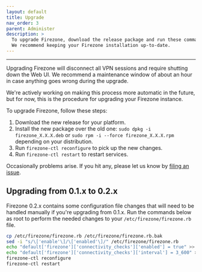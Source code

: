 ```yaml
---
layout: default
title: Upgrade
nav_order: 3
parent: Administer
description: >
  To upgrade Firezone, download the release package and run these commands.
  We recommend keeping your Firezone installation up-to-date.
---
```

---

Upgrading Firezone will disconnect all VPN sessions and require shutting
down the Web UI. We recommend a maintenance window of about an hour in case
anything goes wrong during the upgrade.

We're actively working on making this process more automatic in the future, but
for now, this is the procedure for upgrading your Firezone instance.

To upgrade Firezone, follow these steps:

1. Download the new release for your platform.
1. Install the new package over the old one:
  `sudo dpkg -i firezone_X.X.X.deb` or
  `sudo rpm -i --force firezone_X.X.X.rpm` depending on your distribution.
1. Run `firezone-ctl reconfigure` to pick up the new changes.
1. Run `firezone-ctl restart` to restart services.

Occasionally problems arise. If you hit any, please let us know by [filing an
issue](https://github.com/firezone/firezone/issues/new/choose).

## Upgrading from 0.1.x to 0.2.x

Firezone 0.2.x contains some configuration file changes that will need to be
handled manually if you're upgrading from 0.1.x. Run the commands below as root
to perform the needed changes to your `/etc/firezone/firezone.rb` file.

```bash
cp /etc/firezone/firezone.rb /etc/firezone/firezone.rb.bak
sed -i "s/\['enable'\]/\['enabled'\]/" /etc/firezone/firezone.rb
echo "default['firezone']['connectivity_checks']['enabled'] = true" >> /etc/firezone/firezone.rb
echo "default['firezone']['connectivity_checks']['interval'] = 3_600" >> /etc/firezone/firezone.rb
firezone-ctl reconfigure
firezone-ctl restart
```

